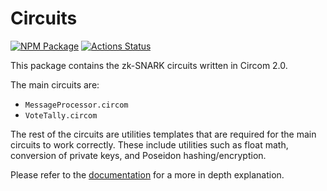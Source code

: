 # Circuits

[![NPM Package][circuits-npm-badge]][circuits-npm-link]
[![Actions Status][circuits-actions-badge]][circuits-actions-link]

This package contains the zk-SNARK circuits written in Circom 2.0.

The main circuits are:

- `MessageProcessor.circom`
- `VoteTally.circom`

The rest of the circuits are utilities templates that are required for the main circuits to work correctly. These include utilities such as float math, conversion of private keys, and Poseidon hashing/encryption.

Please refer to the [documentation](https://maci.pse.dev/docs/category/zk-snark-circuits) for a more in depth explanation.

[circuits-npm-badge]: https://img.shields.io/npm/v/maci-circuits.svg
[circuits-npm-link]: https://www.npmjs.com/package/maci-circuits
[circuits-actions-badge]: https://github.com/privacy-scaling-explorations/maci/actions/workflows/circuit-build.yml/badge.svg
[circuits-actions-link]: https://github.com/privacy-scaling-explorations/maci/actions?query=workflow%3ACircuit
